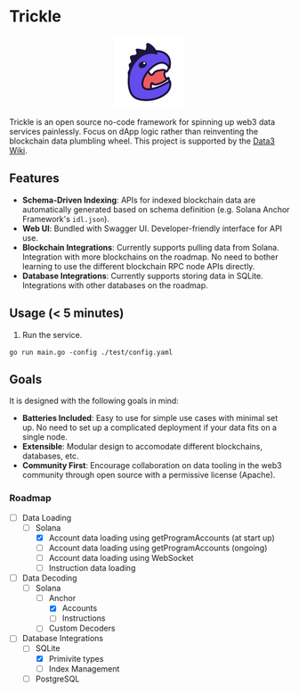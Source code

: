 # Trickle

<div align="center">
    <img width="128px" src="https://raw.githubusercontent.com/data3-wiki/static-assets/main/Trickle-Logo.png">
</div>

Trickle is an open source no-code framework for spinning up web3 data services painlessly. Focus on dApp logic rather than reinventing the blockchain data plumbling wheel. This project is supported by the [Data3 Wiki](https://www.data3.wiki/).

## Features

- **Schema-Driven Indexing**: APIs for indexed blockchain data are automatically generated based on schema definition (e.g. Solana Anchor Framework's `idl.json`).
- **Web UI**: Bundled with Swagger UI. Developer-friendly interface for API use.
- **Blockchain Integrations**: Currently supports pulling data from Solana. Integration with more blockchains on the roadmap. No need to bother learning to use the different blockchain RPC node APIs directly.
- **Database Integrations**: Currently supports storing data in SQLite. Integrations with other databases on the roadmap.

## Usage (< 5 minutes)

1. Run the service.

```
go run main.go -config ./test/config.yaml
```

## Goals

It is designed with the following goals in mind:

- **Batteries Included**: Easy to use for simple use cases with minimal set up. No need to set up a complicated deployment if your data fits on a single node.
- **Extensible**: Modular design to accomodate different blockchains, databases, etc.
- **Community First**: Encourage collaboration on data tooling in the web3 community through open source with a permissive license (Apache).

### Roadmap

- [ ] Data Loading
    - [ ] Solana
        - [x] Account data loading using getProgramAccounts (at start up)
        - [ ] Account data loading using getProgramAccounts (ongoing)
        - [ ] Account data loading using WebSocket
        - [ ] Instruction data loading
- [ ] Data Decoding
    - [ ] Solana
        - [ ] Anchor
            - [x] Accounts
            - [ ] Instructions
        - [ ] Custom Decoders
- [ ] Database Integrations
    - [ ] SQLite
        - [x] Primivite types
        - [ ] Index Management
    - [ ] PostgreSQL